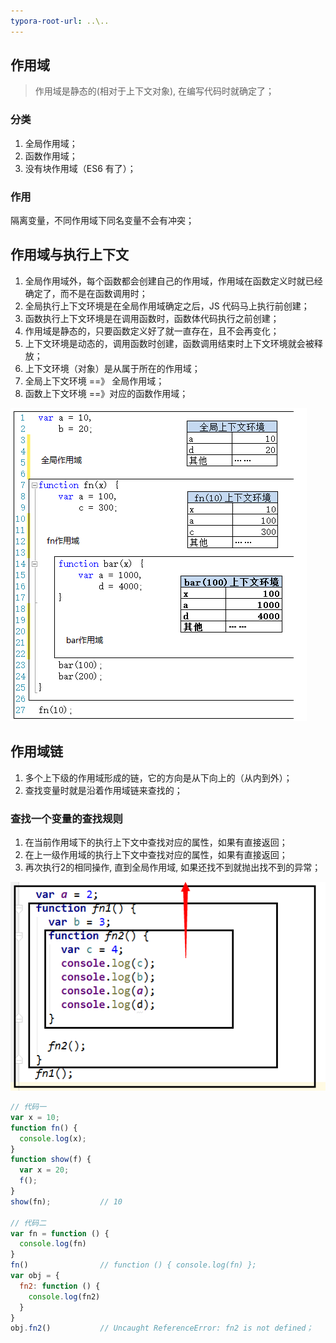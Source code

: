 ```yaml
---
typora-root-url: ..\..
---
```


## 作用域

> 作用域是静态的(相对于上下文对象), 在编写代码时就确定了；

### 分类

1. 全局作用域；
2. 函数作用域；
3. 没有块作用域（ES6 有了）；

### 作用

隔离变量，不同作用域下同名变量不会有冲突；

## 作用域与执行上下文

1. 全局作用域外，每个函数都会创建自己的作用域，作用域在函数定义时就已经确定了，而不是在函数调用时；
2. 全局执行上下文环境是在全局作用域确定之后，JS 代码马上执行前创建；
3. 函数执行上下文环境是在调用函数时，函数体代码执行之前创建；
4. 作用域是静态的，只要函数定义好了就一直存在，且不会再变化；
5. 上下文环境是动态的，调用函数时创建，函数调用结束时上下文环境就会被释放；
6. 上下文环境（对象）是从属于所在的作用域；
7. 全局上下文环境 ==》 全局作用域；
8. 函数上下文环境 ==》对应的函数作用域；

![作用域1](/images/原型/作用域1.jpg)

## 作用域链

1. 多个上下级的作用域形成的链，它的方向是从下向上的（从内到外）；
2. 查找变量时就是沿着作用域链来查找的；

### 查找一个变量的查找规则

1. 在当前作用域下的执行上下文中查找对应的属性，如果有直接返回；
2. 在上一级作用域的执行上下文中查找对应的属性，如果有直接返回；
3. 再次执行2的相同操作, 直到全局作用域, 如果还找不到就抛出找不到的异常；

![作用域2](/images/原型/作用域2.jpg)



```javascript
// 代码一
var x = 10;
function fn() {
  console.log(x);
}
function show(f) {
  var x = 20;
  f();
}
show(fn);			// 10

// 代码二
var fn = function () {
  console.log(fn)
}
fn()				// function () { console.log(fn) };	
var obj = {
  fn2: function () {
    console.log(fn2)
  }
}
obj.fn2()			// Uncaught ReferenceError: fn2 is not defined；
```

